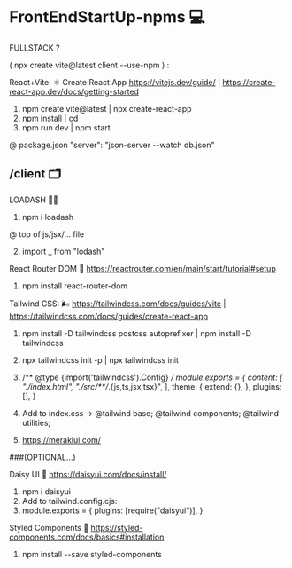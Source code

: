 # FrontEndStartUp-npms 💻

FULLSTACK ?

( npx create vite@latest client --use-npm ) :

React+Vite: ⚛️ Create React App
https://vitejs.dev/guide/ | https://create-react-app.dev/docs/getting-started

1. npm create vite@latest | npx create-react-app 
2. npm install | cd 
3. npm run dev | npm start

@ package.json
"server": "json-server --watch db.json"

## /client 🗂️

LOADASH 👌🏽

1. npm i loadash

@ top of js/jsx/... file

2. import _ from "lodash"

React Router DOM 🚏
https://reactrouter.com/en/main/start/tutorial#setup

1. npm install react-router-dom

Tailwind CSS: 🌬️
https://tailwindcss.com/docs/guides/vite | https://tailwindcss.com/docs/guides/create-react-app

1. npm install -D tailwindcss postcss autoprefixer | npm install -D tailwindcss
2.  npx tailwindcss init -p | npx tailwindcss init


3. /** @type {import('tailwindcss').Config} */
module.exports = {
  content: [
    "./index.html",
    "./src/**/*.{js,ts,jsx,tsx}",
  ],
  theme: {
    extend: {},
  },
  plugins: [],
}

4. Add to index.css ->
@tailwind base;
@tailwind components;
@tailwind utilities;

4. https://merakiui.com/


###(OPTIONAL...)

Daisy UI 🌻
https://daisyui.com/docs/install/

1. npm i daisyui 
2. Add to tailwind.config.cjs:
2. module.exports = {
  plugins: [require("daisyui")],
}

Styled Components 💅
https://styled-components.com/docs/basics#installation
1. npm install --save styled-components

